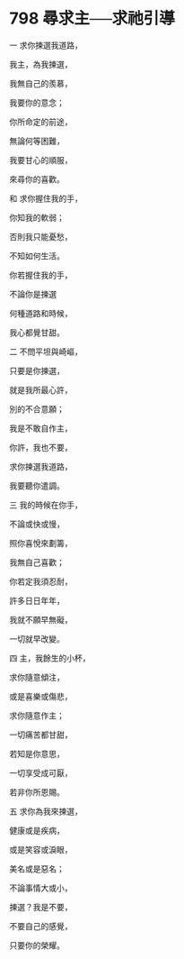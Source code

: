 # 798 尋求主──求祂引導

一 求你揀選我道路，

我主，為我揀選，

我無自己的羨慕，

我要你的意念；

你所命定的前途，

無論何等困難，

我要甘心的順服，

來尋你的喜歡。

和 求你握住我的手，

你知我的軟弱；

否則我只能憂愁，

不知如何生活。

你若握住我的手，

不論你是揀選

何種道路和時候，

我心都覺甘甜。

二 不問平坦與崎嶇，

只要是你揀選，

就是我所最心許，

別的不合意願；

我是不敢自作主，

你許，我也不要，

求你揀選我道路，

我要聽你遣調。

三 我的時候在你手，

不論或快或慢，

照你喜悅來劃籌，

我無自己喜歡；

你若定我須忍耐，

許多日日年年，

我就不願早無礙，

一切就早改變。

四 主，我餘生的小杯，

求你隨意傾注，

或是喜樂或傷悲，

求你隨意作主；

一切痛苦都甘甜，

若知是你意思，

一切享受成可厭，

若非你所恩賜。

五 求你為我來揀選，

健康或是疾病，

或是笑容或淚眼，

美名或是惡名；

不論事情大或小，

揀選？我是不要，

不要自己的感覺，

只要你的榮耀。

